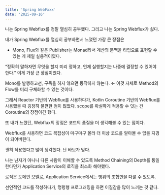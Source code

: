 ```yaml
---
title: 'Spring WebFxxx'
date: '2025-09-16'
---
```


나는 Spring Webflux를 정말 열심히 공부했다. 
그리고 나는 Spring Webflux가 싫다.

내가 Spring Webflux를 열심히 공부하면서 느꼈던 가장 큰 장점은

- Mono, Flux와 같은 Publisher는 Monad라서 계산의 문맥을 타입으로 표현할 수 있는 게 제일 실용적이였다.

“정확히 말하자면 무엇을 할지 미리 정하고, 언제 실행할지는 나중에 결정할 수 있어야한다.” 이게 가장 큰 장점이였다. 

Mono를 발행하고선, 구독을 하지 않으면 동작하지 않는다. ← 이것 자체로 Method의 Flow를 미리 구체화할 수 있는 것이다.

그래서 Reactor 기반의 Webflux를 사용하다가, Kotlin Coroutine 기반의 Webflux를 사용했을 때 굉장히 불편한 점이 많았다. scope를 확실하게 적용할 수 잇는 건 Coroutine의 장점이긴 했다.

또 내가 느꼈던, Webflux의 장점은 코드의 품질을 더 생각해볼 수 있는 점이다. 

Webflux를 사용하면 코드 복잡성이 마구마구 올라 더 이상 코드를 알아볼 수 없을 지경이 되어버린다. 

괜히 적용했다고 많이 생각했다. 난 바보가 맞다.

나는 닌자가 아니니 다른 사람이 이해할 수 있도록 Method Chaining의 Depth를 통일한다던가 Application Service의 로직을 최소화 해야했다. 

로직은 도메인 모델로, Application Service에서는 행위의 조합만을 다룰 수 있도록.

선언적인 코드를 작성하다가, 명령형 프로그래밍을 하면 이질감을 많이 느끼는 것 같다.
